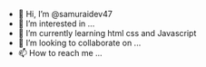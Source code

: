 - 👋 Hi, I’m @samuraidev47
- 👀 I’m interested in ...
- 🌱 I’m currently learning html css and Javascript                                                                                                                                                                                                                                                                                                                                                                                                                                                                                                                                                                                                                                                                                                                                                                                                                                                                                                                                                                                                                                                                                                                                                                                                                                                                                                                                                                                                                                                                                                                                                                                                                                                                                                                                                                                                     
- 💞️ I’m looking to collaborate on ...
- 📫 How to reach me ...

<!---
samuraidev47/samuraidev47 is a ✨ special ✨ repository because its `README.md` (this file) appears on your GitHub profile.
You can click the Preview link to take a look at your changes.
--->
